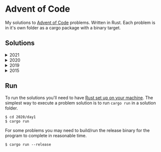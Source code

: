 # Advent of Code

My solutions to [Advent of Code](https://adventofcode.com/) problems. Written in Rust. Each problem is in it's own folder as a cargo package with a binary target.

## Solutions

<!-- INDEX-START -->
<details><summary>2021</summary>
<p>

 - [Day 1](./2021/day1/src/main.rs)
 - [Day 2](./2021/day2/src/main.rs)
 - [Day 3](./2021/day3/src/main.rs)
 - [Day 4](./2021/day4/src/main.rs)

</p>
</details>
<details><summary>2020</summary>
<p>

 - [Day 1](./2020/day1/src/main.rs)
 - [Day 2](./2020/day2/src/main.rs)
 - [Day 3](./2020/day3/src/main.rs)
 - [Day 4](./2020/day4/src/main.rs)
 - [Day 5](./2020/day5/src/main.rs)
 - [Day 6](./2020/day6/src/main.rs)
 - [Day 7](./2020/day7/src/main.rs)
 - [Day 8](./2020/day8/src/main.rs)
 - [Day 9](./2020/day9/src/main.rs)
 - [Day 10](./2020/day10/src/main.rs)
 - [Day 11](./2020/day11/src/main.rs)
 - [Day 12](./2020/day12/src/main.rs)
 - [Day 13](./2020/day13/src/main.rs)
 - [Day 14](./2020/day14/src/main.rs)
 - [Day 15](./2020/day15/src/main.rs)
 - [Day 16](./2020/day16/src/main.rs)
 - [Day 17](./2020/day17/src/main.rs)
 - [Day 18](./2020/day18/src/main.rs)
 - [Day 19](./2020/day19/src/main.rs)
 - [Day 20](./2020/day20/src/main.rs)
 - [Day 21](./2020/day21/src/main.rs)
 - [Day 22](./2020/day22/src/main.rs)
 - [Day 23](./2020/day23/src/main.rs)
 - [Day 24](./2020/day24/src/main.rs)
 - [Day 25](./2020/day25/src/main.rs)

</p>
</details>
<details><summary>2019</summary>
<p>

 - [Day 1](./2019/day1/src/main.rs)
 - [Day 2](./2019/day2/src/main.rs)
 - [Day 3](./2019/day3/src/main.rs)
 - [Day 4](./2019/day4/src/main.rs)
 - [Day 5](./2019/day5/src/main.rs)
 - [Day 6](./2019/day6/src/main.rs)
 - [Day 7](./2019/day7/src/main.rs)
 - [Day 8](./2019/day8/src/main.rs)
 - [Day 9](./2019/day9/src/main.rs)
 - [Day 10](./2019/day10/src/main.rs)
 - [Day 11](./2019/day11/src/main.rs)
 - [Day 12](./2019/day12/src/main.rs)
 - [Day 13](./2019/day13/src/main.rs)

</p>
</details>
<details><summary>2015</summary>
<p>

 - [Day 1](./2015/day1/src/main.rs)
 - [Day 2](./2015/day2/src/main.rs)
 - [Day 3](./2015/day3/src/main.rs)
 - [Day 4](./2015/day4/src/main.rs)
 - [Day 5](./2015/day5/src/main.rs)
 - [Day 6](./2015/day6/src/main.rs)
 - [Day 7](./2015/day7/src/main.rs)
 - [Day 8](./2015/day8/src/main.rs)
 - [Day 9](./2015/day9/src/main.rs)
 - [Day 10](./2015/day10/src/main.rs)
 - [Day 11](./2015/day11/src/main.rs)
 - [Day 12](./2015/day12/src/main.rs)
 - [Day 13](./2015/day13/src/main.rs)
 - [Day 14](./2015/day14/src/main.rs)
 - [Day 15](./2015/day15/src/main.rs)
 - [Day 16](./2015/day16/src/main.rs)
 - [Day 17](./2015/day17/src/main.rs)
 - [Day 18](./2015/day18/src/main.rs)
 - [Day 25](./2015/day25/src/main.rs)

</p>
</details>
<!-- INDEX-END -->

## Run

To run the solutions you'll need to have [Rust set up on your machine](https://rustup.rs/). The simplest way to execute a problem solution is to run `cargo run` in a solution folder.

```sh-session
$ cd 2020/day1
$ cargo run
```

For some problems you may need to build/run the release binary for the program to complete in reasonable time.

```sh-session
$ cargo run --release
```
